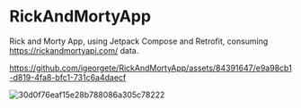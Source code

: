 # RickAndMortyApp
Rick and Morty App, using Jetpack Compose and Retrofit, consuming https://rickandmortyapi.com/ data.



https://github.com/igeorgete/RickAndMortyApp/assets/84391647/e9a98cb1-d819-4fa8-bfc1-731c6a4daecf




![30d0f76eaf15e28b788086a305c78222](https://github.com/igeorgete/RickAndMortyApp/assets/84391647/ec351160-e5df-4867-bb48-a30a79ce6763)

